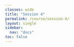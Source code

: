 ```yaml
---
classes: wide
title: "Session 4"
permalink: /course/session-4/
layout: single
sidebar:
  nav: "docs"
toc: false
---
```


